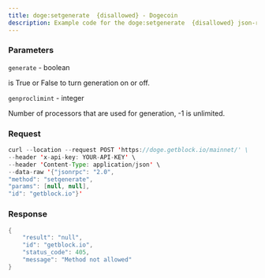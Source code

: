 ```yaml
---
title: doge:setgenerate  {disallowed} - Dogecoin
description: Example code for the doge:setgenerate  {disallowed} json-rpc method. Сomplete guide on how to use doge:setgenerate  {disallowed} json-rpc in GetBlock.io Web3 documentation.
---
```


### Parameters


`generate` - boolean

is True or False to turn generation on or off.

`genproclimint` - integer

Number of processors that are used for generation, -1 is unlimited.

### Request

``` java
curl --location --request POST 'https://doge.getblock.io/mainnet/' \
--header 'x-api-key: YOUR-API-KEY' \
--header 'Content-Type: application/json' \
--data-raw '{"jsonrpc": "2.0",
"method": "setgenerate",
"params": [null, null],
"id": "getblock.io"}'
```

###  Response

``` java
{
    "result": "null",
    "id": "getblock.io",
    "status_code": 405,
    "message": "Method not allowed"
}
```

